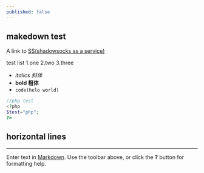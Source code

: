 ```yaml
---
published: false
---
```


## makedown test

A link to [SS(shadowsocks as a service)](https://www.myss.cf)

test list
1.one
2.two
3.three

- _italics 斜体_
- **bold 粗体**
- `code(helo world)`

```php
//php test
<?php
$test="php";
?>
```

horizontal lines
----
****


Enter text in [Markdown](http://daringfireball.net/projects/markdown/). Use the toolbar above, or click the **?** button for formatting help.
